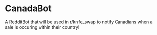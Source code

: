 # CanadaBot

A RedditBot that will be used in r/knife_swap to notify Canadians when a sale is occuring within their country!
